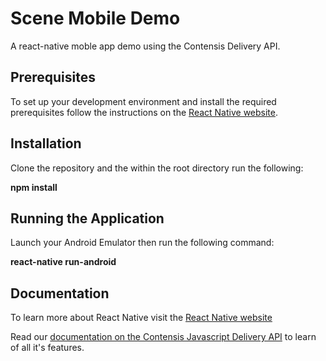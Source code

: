 # Scene Mobile Demo

A react-native moble app demo using the Contensis Delivery API.

## Prerequisites

To set up your development environment and install the required prerequisites follow the instructions on the [React Native website](https://facebook.github.io/react-native/docs/getting-started.html). 

## Installation
Clone the repository and the within the root directory run the following:

**npm install**

## Running the Application
Launch your Android Emulator then run the following command:

**react-native run-android**

## Documentation

To learn more about React Native visit the [React Native website](https://facebook.github.io/react-native/)

Read our [documentation on the Contensis Javascript Delivery API](https://developer.zengenti.com/contensis/api/delivery/js/) to learn of all it's features.